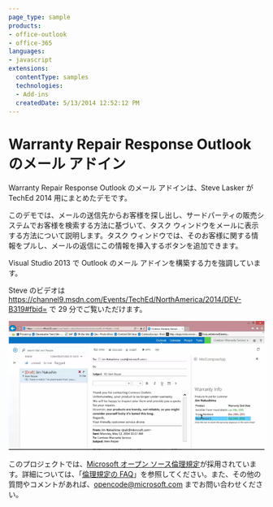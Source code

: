 ```yaml
---
page_type: sample
products:
- office-outlook
- office-365
languages:
- javascript
extensions:
  contentType: samples
  technologies:
  - Add-ins
  createdDate: 5/13/2014 12:52:12 PM
---
```

Warranty Repair Response Outlook のメール アドイン
=========================================
Warranty Repair Response Outlook のメール アドインは、Steve Lasker が TechEd 2014 用にまとめたデモです。 

このデモでは、メールの送信先からお客様を探し出し、サードパーティの販売システムでお客様を検索する方法に基づいて、タスク ウィンドウをメールに表示する方法について説明します。タスク ウィンドウでは、そのお客様に関する情報をプルし、メールの返信にこの情報を挿入するボタンを追加できます。

Visual Studio 2013 で Outlook のメール アドインを構築する力を強調しています。

Steve のビデオは https://channel9.msdn.com/Events/TechEd/NorthAmerica/2014/DEV-B319#fbid= で 29 分でご覧いただけます。

![Outlook のメール アドインを作成するビデオからのスクリーンショット](img/screenshot.PNG)


このプロジェクトでは、[Microsoft オープン ソース倫理規定](https://opensource.microsoft.com/codeofconduct/)が採用されています。詳細については、「[倫理規定の FAQ](https://opensource.microsoft.com/codeofconduct/faq/)」を参照してください。また、その他の質問やコメントがあれば、[opencode@microsoft.com](mailto:opencode@microsoft.com) までお問い合わせください。
